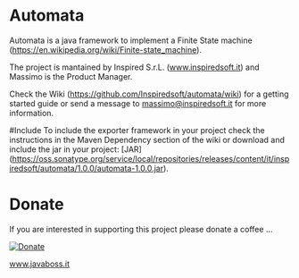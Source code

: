 # Automata

Automata is a java framework to implement a Finite State machine (https://en.wikipedia.org/wiki/Finite-state_machine).

The project is mantained by Inspired S.r.L. (www.inspiredsoft.it) and Massimo is the Product Manager.

Check the Wiki (https://github.com/Inspiredsoft/automata/wiki) for a getting started guide or send a message to massimo@inspiredsoft.it for more information.

#Include
To include the exporter framework in your project check the instructions in the Maven Dependency section of the wiki or download and include the jar in your project: [JAR] (https://oss.sonatype.org/service/local/repositories/releases/content/it/inspiredsoft/automata/1.0.0/automata-1.0.0.jar).

# Donate
If you are interested in supporting this project please donate a coffee ...

[![Donate](https://img.shields.io/badge/Donate-PayPal-green.svg)](https://www.paypal.com/cgi-bin/webscr?cmd=_s-xclick&hosted_button_id=SSF38JPQXNKWC)

www.javaboss.it
